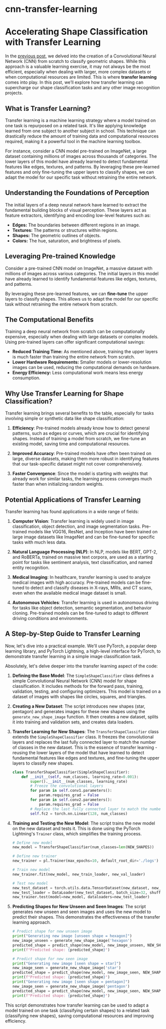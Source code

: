 # cnn-transfer-learning

# **Accelerating Shape Classification with Transfer Learning**

In the [previous post](https://github.com/ranfysvalle02/shapeclassifer-cnn), we delved into the creation of a Convolutional Neural Network (CNN) from scratch to classify geometric shapes. While this approach is a valuable learning exercise, it may not always be the most efficient, especially when dealing with larger, more complex datasets or when computational resources are limited. This is where **transfer learning** comes into play. In this post, we’ll explore how transfer learning can supercharge our shape classification tasks and any other image recognition projects.

## What is Transfer Learning?

Transfer learning is a machine learning strategy where a model trained on one task is repurposed on a related task. It's like applying knowledge learned from one subject to another subject in school. This technique can drastically reduce the amount of training data and computational resources required, making it a powerful tool in the machine learning toolbox.

For instance, consider a CNN model pre-trained on ImageNet, a large dataset containing millions of images across thousands of categories. The lower layers of this model have already learned to detect fundamental features like edges, textures, and patterns. By leveraging these pre-learned features and only fine-tuning the upper layers to classify shapes, we can adapt the model for our specific task without retraining the entire network.

## **Understanding the Foundations of Perception**

The initial layers of a deep neural network have learned to extract the fundamental building blocks of visual perception. These layers act as feature extractors, identifying and encoding low-level features such as:

* **Edges:** The boundaries between different regions in an image.
* **Textures:** The patterns or structures within regions.
* **Shapes:** The geometric outlines of objects.
* **Colors:** The hue, saturation, and brightness of pixels.

## **Leveraging Pre-trained Knowledge**

Consider a pre-trained CNN model on ImageNet, a massive dataset with millions of images across various categories. The initial layers in this model have already learned to identify fundamental features like edges, textures, and patterns. 

By leveraging these pre-learned features, we can **fine-tune** the upper layers to classify shapes. This allows us to adapt the model for our specific task without retraining the entire network from scratch.


## **The Computational Benefits**

Training a deep neural network from scratch can be computationally expensive, especially when dealing with large datasets or complex models. Using pre-trained layers can offer significant computational savings:

* **Reduced Training Time:** As mentioned above, training the upper layers is much faster than training the entire network from scratch.
* **Lower Hardware Requirements:** Smaller models or lower-resolution images can be used, reducing the computational demands on hardware.
* **Energy Efficiency:** Less computational work means less energy consumption.

## Why Use Transfer Learning for Shape Classification?

Transfer learning brings several benefits to the table, especially for tasks involving simple or synthetic data like shape classification:

1. **Efficiency**: Pre-trained models already know how to detect general patterns, such as edges or curves, which are crucial for identifying shapes. Instead of training a model from scratch, we fine-tune an existing model, saving time and computational resources.
  
2. **Improved Accuracy**: Pre-trained models have often been trained on large, diverse datasets, making them more robust in identifying features that our task-specific dataset might not cover comprehensively.

3. **Faster Convergence**: Since the model is starting with weights that already work for similar tasks, the learning process converges much faster than when initializing random weights.

## Potential Applications of Transfer Learning

Transfer learning has found applications in a wide range of fields:

1. **Computer Vision**: Transfer learning is widely used in image classification, object detection, and image segmentation tasks. Pre-trained models like VGG16, ResNet, and Inception have been trained on large image datasets like ImageNet and can be fine-tuned for specific tasks with much less data.

2. **Natural Language Processing (NLP)**: In NLP, models like BERT, GPT-2, and RoBERTa, trained on massive text corpora, are used as a starting point for tasks like sentiment analysis, text classification, and named entity recognition.

3. **Medical Imaging**: In healthcare, transfer learning is used to analyze medical images with high accuracy. Pre-trained models can be fine-tuned to detect and classify diseases in X-rays, MRIs, and CT scans, even when the available medical image dataset is small.

4. **Autonomous Vehicles**: Transfer learning is used in autonomous driving for tasks like object detection, semantic segmentation, and behavior cloning. Pre-trained models can be fine-tuned to adapt to different driving conditions and environments.

## A Step-by-Step Guide to Transfer Learning

Now, let's dive into a practical example. We'll use PyTorch, a popular deep learning library, and PyTorch Lightning, a high-level interface for PyTorch, to demonstrate transfer learning in a simple image classification task.

Absolutely, let's delve deeper into the transfer learning aspect of the code:

1. **Defining the Base Model**: The `SimpleShapeClassifier` class defines a simple Convolutional Neural Network (CNN) model for shape classification. It includes methods for the forward pass, training, validation, testing, and configuring optimizers. This model is trained on a dataset of images with shapes like circles, squares, and triangles.

2. **Creating a New Dataset**: The script introduces new shapes (star, pentagon) and generates images for these new shapes using the `generate_new_shape_image` function. It then creates a new dataset, splits it into training and validation sets, and creates data loaders.

3. **Transfer Learning for New Shapes**: The `TransferShapeClassifier` class extends the `SimpleShapeClassifier` class. It freezes the convolutional layers and replaces the last fully connected layer to match the number of classes in the new dataset. This is the essence of transfer learning - reusing the lower layers of the model that have learned to detect fundamental features like edges and textures, and fine-tuning the upper layers to classify new shapes.

    ```python
    class TransferShapeClassifier(SimpleShapeClassifier):
        def __init__(self, num_classes, learning_rate=0.001):
            super().__init__(num_classes, learning_rate)
            # Freeze the convolutional layers
            for param in self.conv1.parameters():
                param.requires_grad = False
            for param in self.conv2.parameters():
                param.requires_grad = False
            # Replace the last fully connected layer to match the number of classes in the new dataset
            self.fc2 = torch.nn.Linear(128, num_classes)
    ```

4. **Training and Testing the New Model**: The script trains the new model on the new dataset and tests it. This is done using the PyTorch Lightning's `Trainer` class, which simplifies the training process.

    ```python
    # Define new model
    new_model = TransferShapeClassifier(num_classes=len(NEW_SHAPES))

    # Define new trainer
    new_trainer = pl.Trainer(max_epochs=10, default_root_dir='./logs')

    # Train new model
    new_trainer.fit(new_model, new_train_loader, new_val_loader)

    # Test new model
    new_test_dataset = torch.utils.data.TensorDataset(new_dataset, new_labels)
    new_test_loader = DataLoader(new_test_dataset, batch_size=32, shuffle=False)
    new_trainer.test(model=new_model, dataloaders=new_test_loader)
    ```

5. **Predicting Shapes for New Unseen and Seen Images**: The script generates new unseen and seen images and uses the new model to predict their shapes. This demonstrates the effectiveness of the transfer learning approach.

    ```python
    # Predict shape for new unseen image
    print("Generating new image [unseen shape = hexagon]")
    new_image_unseen = generate_new_shape_image('hexagon')
    predicted_shape = predict_shape(new_model, new_image_unseen, NEW_SHAPES)
    print(f"Predicted shape: {predicted_shape}")

    # Predict shape for new seen image
    print("Generating new image [seen shape = star]")
    new_image_seen = generate_new_shape_image('star')
    predicted_shape = predict_shape(new_model, new_image_seen, NEW_SHAPES)
    print(f"Predicted shape: {predicted_shape}")
    print("Generating new image [seen shape = pentagon]")
    new_image_seen = generate_new_shape_image('pentagon')
    predicted_shape = predict_shape(new_model, new_image_seen, NEW_SHAPES)
    print(f"Predicted shape: {predicted_shape}")
    ```

This script demonstrates how transfer learning can be used to adapt a model trained on one task (classifying certain shapes) to a related task (classifying new shapes), saving computational resources and improving efficiency.
